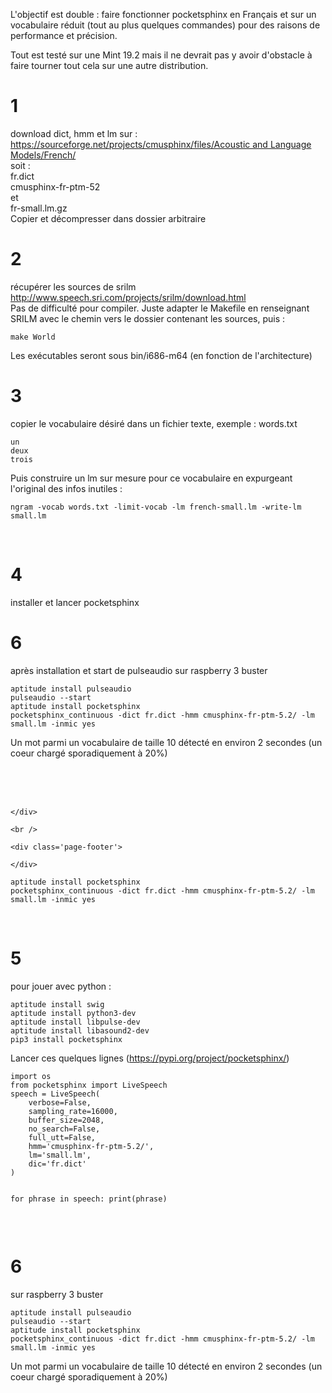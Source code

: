 
<p>
L'objectif est double : faire fonctionner pocketsphinx en Français et sur un vocabulaire réduit (tout au plus quelques commandes)  pour des raisons de performance et précision.
</p>

<p>
Tout est testé sur une Mint 19.2 mais il ne devrait pas y avoir d'obstacle à faire tourner tout cela sur une autre distribution.
</p>

<h1>1</h1>

<p>
download dict, hmm et lm sur :<br>
<a href="https://sourceforge.net/projects/cmusphinx/files/Acoustic and Language Models/French/" title="https://sourceforge.net/projects/cmusphinx/files/Acoustic and Language Models/French/" class="https">https://sourceforge.net/projects/cmusphinx/files/Acoustic and Language Models/French/</a><br>
soit :<br>
fr.dict<br>
cmusphinx-fr-ptm-52<br>
et<br>
fr-small.lm.gz<br>
Copier et décompresser dans dossier arbitraire
</p>

<h1>2</h1>

<p>
récupérer les sources de srilm<br>
<a href="http://www.speech.sri.com/projects/srilm/download.html" title="http://www.speech.sri.com/projects/srilm/download.html" class="http">http://www.speech.sri.com/projects/srilm/download.html</a><br>
Pas de difficulté pour compiler. Juste adapter le Makefile en renseignant SRILM avec le chemin vers le dossier contenant les sources, puis :
</p>
<div class="zim-object">
<pre><code class="sh">make World</code></pre>
</div>
<p>
 Les exécutables seront sous bin/i686-m64 (en fonction de l'architecture)
</p>

<h1>3</h1>

<p>
copier le vocabulaire désiré dans un fichier texte, exemple : words.txt
</p>
<div class="zim-object">
<pre><code class="c">un
deux
trois</code></pre>
</div>

<p>
Puis construire un lm sur mesure pour ce vocabulaire en expurgeant l'original des infos inutiles :
</p>
<div class="zim-object">
<pre><code class="sh">ngram -vocab words.txt -limit-vocab -lm french-small.lm -write-lm small.lm</code></pre>
</div>

<br>

<h1>4</h1>

<p>
installer et lancer pocketsphinx
</p><h1>6</h1>

<p>
après installation et start de pulseaudio sur raspberry 3 buster
</p>
<div class="zim-object">
<pre><code class="sh">aptitude install pulseaudio
pulseaudio --start
aptitude install pocketsphinx
pocketsphinx_continuous -dict fr.dict -hmm cmusphinx-fr-ptm-5.2/ -lm small.lm -inmic yes</code></pre>
</div>

<p>
Un mot parmi un vocabulaire de taille 10 détecté en environ 2 secondes (un coeur chargé sporadiquement à 20%)
</p>

<br>
<br>
<br>


	</div>

	<br />

	<div class='page-footer'>

	</div>

	

</div>
<div class="zim-object">
<pre><code class="sh">aptitude install pocketsphinx
pocketsphinx_continuous -dict fr.dict -hmm cmusphinx-fr-ptm-5.2/ -lm small.lm -inmic yes</code></pre>
</div>

<br>

<h1>5</h1>

<p>
pour jouer avec python :
</p>
<div class="zim-object">
<pre><code class="sh">aptitude install swig
aptitude install python3-dev
aptitude install libpulse-dev
aptitude install libasound2-dev
pip3 install pocketsphinx</code></pre>
</div>

<p>
Lancer ces quelques lignes (<a href="https://pypi.org/project/pocketsphinx/" title="https://pypi.org/project/pocketsphinx/" class="https">https://pypi.org/project/pocketsphinx/</a>)
</p>
<div class="zim-object">
<pre><code class="python">import os
from pocketsphinx import LiveSpeech
speech = LiveSpeech(
    verbose=False,
    sampling_rate=16000,
    buffer_size=2048,
    no_search=False,
    full_utt=False,
    hmm='cmusphinx-fr-ptm-5.2/',
    lm='small.lm',
    dic='fr.dict'
)

for phrase in speech:
    print(phrase)</code></pre>
</div>

<br>

<h1>6</h1>

<p>
sur raspberry 3 buster
</p>
<div class="zim-object">
<pre><code class="sh">aptitude install pulseaudio
pulseaudio --start
aptitude install pocketsphinx
pocketsphinx_continuous -dict fr.dict -hmm cmusphinx-fr-ptm-5.2/ -lm small.lm -inmic yes</code></pre>
</div>

<p>
Un mot parmi un vocabulaire de taille 10 détecté en environ 2 secondes (un coeur chargé sporadiquement à 20%)
</p>

<br>
<br>
<br>



